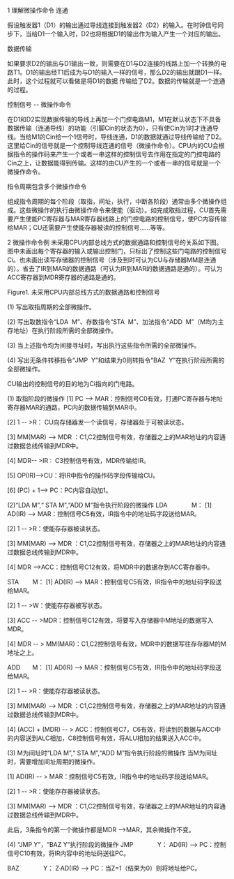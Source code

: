 1 理解微操作命令
连通

假设触发器1（D1）的输出通过导线连接到触发器2（D2）的输入。在时钟信号同步下，当给D1一个输入时，D2也将根据D1的输出作为输入产生一个对应的输出。



数据传输

如果要求D2的输出与D1输出一致，则需要在D1与D2连接的线路上加一个转换的电路T1。D1的输出经T1后成为与D1的输入一样的信号，那么D2的输出就跟D1一样。此时，这个过程就可以看做是将D1的数据 传输给了D2。数据的传输就是一个连通的过程。



控制信号 -- 微操作命令

在D1和D2实现数据传输的导线上再加一个门控电路M1，M1在默认状态下不具备数据传输（连通导线）的功能（引脚Cin的状态为0），只有使Cin为1时才连通导线。当给M1的Cin给一个1信号时，导线连通，D1的数据就通过导线传输给了D2。这里给Cin的信号就是一个控制导线连通的信号（微操作命令）。CPU内的CU会根据指令的操作码来产生一个或者一串这样的控制信号去作用在指定的门控电路的Cin之上，让数据能得到传输。这样的由CU产生的一个或者一串的信号就是一个微操作命令。



指令周期包含多个微操作命令

组成指令周期的每个阶段（取指，间址，执行，中断各阶段）通常由多个微操作组成。这些微操作的执行由微操作命令来使能（驱动）。如完成取指过程，CU首先需要产生使能PC寄存器与MAR寄存器线路上的门控电路的控制信号，使PC内容传输给MAR；CU还需要产生使能存器被读的控制信号……等等。



2 微操作命令例
未采用CPU内部总线方式的数据通路和控制信号的关系如下图。图中未画出每个寄存器的输入或输出控制门，只标出了控制这些门电路的控制信号Ci。也未画出读写存储器的控制信号（涉及到时可认为CU与存储器MM是连通的）。省去了IR到MAR的数据通路（可认为IR到MAR的数据通路是通的）。可认为ACC寄存器到MDR寄存器的通路是通的。


Figure1. 未采用CPU内部总线方式的数据通路和控制信号


(1) 写出取指周期的全部微操作。

(2) 写出取数指令“LDA  M”、存数指令“STA  M”、加法指令“ADD  M”（M均为主存地址）在执行阶段所需的全部微操作。

(3) 当上述指令均为间接寻址时，写出执行这些指令所需的全部微操作。

(4) 写出无条件转移指令“JMP  Y”和结果为0则转指令“BAZ  Y”在执行阶段所需的全部微操作。



CU输出的控制信号的目的地为Ci指向的门电路。


(1) 取指阶段的微操作
[1] PC --> MAR：控制信号C0有效，打通PC寄存器与地址寄存器MAR的通路，PC内的数据传输到MAR中。

[2] 1 -- >R： CU向存储器发一个读信号，存储器处于可被读状态。

[3] MM(MAR) --> MDR ：C1,C2控制信号有效，存储器之上的MAR地址的内容通过数据总线传输到MDR中。

[4] MDR-- >IR :  C3控制信号有效，MDR传输给IR。

[5] OP(IR)-->CU：将IR中指令的操作码字段传输给CU。

[6] (PC) + 1--> PC：PC内容自动加1。



(2)“LDA M”,“ STA M”,“ADD M”指令执行阶段的微操作
LDA              M：
[1] AD(IR) --> MAR：控制信号C5有效，IR指令中的地址码字段送给MAR。

[2] 1 -- >R：使能存存器被读状态。

[3] MM(MAR) --> MDR ：C1,C2控制信号有效，存储器之上的MAR地址的内容通过数据总线传输到MDR中。

[4] MDR -->ACC：控制信号C12有效，将MDR中的数据存到ACC寄存器中。



STA        M：
[1] AD(IR) --> MAR：控制信号C5有效，IR指令中的地址码字段送给MAR。

[2] 1 -- >W：使能存存器被写状态。

[3] ACC -- >MDR：控制信号C12有效，将要写入存储器中M地址的数据写入MDR。

[4] MDR -- > MM(MAR)：C1,C2控制信号有效，MDR中的数据写往存存器M的M地址之上。



ADD       M：
[1] AD(IR) --> MAR：控制信号C5有效，IR指令中的地址码字段送给MAR。

[2] 1 -- >R：使能存存器被读状态。

[3] MM(MAR) --> MDR ：C1,C2控制信号有效，存储器之上的MAR地址的内容通过数据总线传输到MDR中。

[4] (ACC) + (MDR) -- > ACC：控制信号C7，C6有效，将读到的数据与ACC中的内容送到ALC相加，C8控制信号有效，将ALU相加的结果送入ACC中。



(3) M为间址时“LDA M”,“ STA M”,“ADD M”指令执行阶段的微操作
当M为间址时，需要增加间址周期的微操作。

[1] AD(IR) -- > MAR：控制信号C5有效，IR指令中的地址码字段送给MAR。

[2] 1 -- >R：使能存存器被读状态。

[3] MM(MAR) --> MDR ：C1,C2控制信号有效，存储器之上的MAR地址的内容通过数据总线传输到MDR中。

此后，3条指令的第一个微操作都是MDR -->MAR，其余微操作不变。



(4) “JMP Y”，“BAZ Y”执行阶段的微操作
JMP              Y：
AD(IR) --> PC：控制信号C10有效，将IR内容中的地址码送往PC。



BAZ              Y：
Z·AD(IR) --> PC：当Z=1（结果为0）则将地址给PC。
